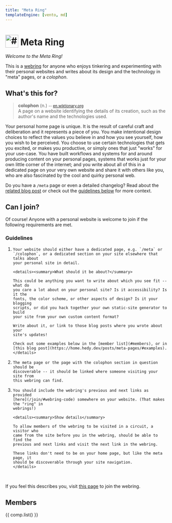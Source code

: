 ```yaml
---
title: "Meta Ring"
templateEngine: [vento, md]
---
```


<h1><a href="#"><img alt="#" style="vertical-align: text-bottom;" src="/icon-192.png" width="40" height="40" /></a> Meta Ring</h1>

*Welcome to the Meta Ring!*

This is a [webring](https://en.wikipedia.org/wiki/Webring) for anyone who enjoys
tinkering and experimenting with their personal websites and writes about its
design and the technology in "meta" pages, or a *colophon*.

## What's this for?

> **colophon** (n.)
> <small>-- [en.wiktionary.org](https://en.wiktionary.org/wiki/colophon#Noun)</small><br/>
> A page on a website identifying the details of its creation, such as the
> author's name and the technologies used.

Your personal home page is unique. It is the result of careful craft and
deliberation and it represents a piece of you. You make intentional design
choices to reflect the values you believe in and how you see yourself, how you
wish to be perceived. You choose to use certain technologies that gets you
excited, or makes you productive, or simply ones that just "works" for your
use-case. You have built workflows and systems for and around producing content
on your personal pages, systems that works just for your own little corner of
the internet; and you write about all of this in a dedicated page on your very
own website and share it with others like you, who are also fascinated by the
cool and quirky personal web.

Do you have a `/meta` page or even a detailed changelog? Read about the [related
blog post](https://home.hedy.dev/posts/meta-pages/) or check out the [guidelines
below](#guidelines) for more context.

## Can I join?

Of course! Anyone with a personal website is welcome to join if the following
requirements are met.

### Guidelines

<ol>
  <li>

    Your website should either have a dedicated page, e.g. `/meta` or
    `/colophon`, or a dedicated section on your site elsewhere that talks about
    your personal site in detail.

    <details><summary>What should it be about?</summary>

    This could be anything you want to write about which you see fit -- what do
    you care a lot about on your personal site? Is it accessibility? Is it the
    fonts, the color scheme, or other aspects of design? Is it your blogging
    scripts, or did you hack together your own static-site generator to build
    your site from your own custom content format?

    Write about it, or link to those blog posts where you wrote about your
    site's updates!

    Check out some examples below in the [member list](#members), or in
    [this blog post](https://home.hedy.dev/posts/meta-pages/#examples).
    </details>
  </li>
  <li>

    The meta page or the page with the colophon section in question should be
    discoverable -- it should be linked where someone visiting your site from
    this webring can find.
  </li>
  <li>

    You should include the webring's previous and next links as provided
    [here](/join/#webring-code) somewhere on your website. (That makes the "ring" in
    webrings!)

    <details><summary>Show details</summary>

    To allow members of the webring to be visited in a circuit, a visitor who
    came from the site before you in the webring, should be able to find the
    previous and next links and visit the next link in the webring.

    These links don't need to be on your home page, but like the meta page, it
    should be discoverable through your site navigation.
    </details>
  </li>
</ol>

<br />

If you feel this describes you, visit [this page](/join/) to join the webring.


## Members

{{ comp.list() }}
